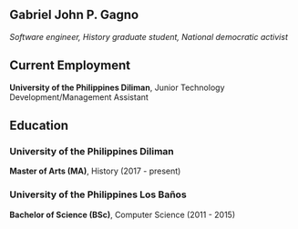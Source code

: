 ## Gabriel John P. Gagno
*Software engineer, History graduate student, National democratic activist*

## Current Employment
**University of the Philippines Diliman**, Junior Technology Development/Management Assistant

## Education
### University of the Philippines Diliman
**Master of Arts (MA)**, History (2017 - present)

### University of the Philippines Los Baños
**Bachelor of Science (BSc)**, Computer Science (2011 - 2015)
<!--
**gabrielgagno/gabrielgagno** is a ✨ _special_ ✨ repository because its `README.md` (this file) appears on your GitHub profile.

Here are some ideas to get you started:

- 🔭 I’m currently working on ...
- 🌱 I’m currently learning ...
- 👯 I’m looking to collaborate on ...
- 🤔 I’m looking for help with ...
- 💬 Ask me about ...
- 📫 How to reach me: ...
- 😄 Pronouns: ...
- ⚡ Fun fact: ...
-->

